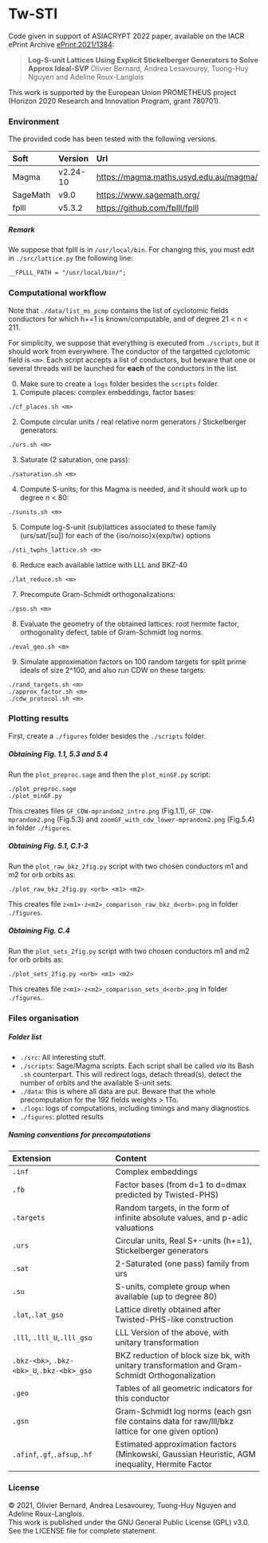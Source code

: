 # Tw-STI
Code given in support of ASIACRYPT 2022 paper, available on the IACR ePrint Archive [ePrint:2021/1384](https://eprint.iacr.org/2021/1384):

> **Log-S-unit Lattices Using Explicit Stickelberger Generators to Solve Approx Ideal-SVP**
> Olivier Bernard, Andrea Lesavourey, Tuong-Huy Nguyen and Adeline Roux-Langlois

This work is supported by the European Union PROMETHEUS project (Horizon 2020 Research and Innovation Program, grant 780701).


### Environment

The provided code has been tested with the following versions.

| Soft      | Version  | Url  |
| :---      | :---     | :--- |
| Magma     | v2.24-10 | https://magma.maths.usyd.edu.au/magma/ |
| SageMath  | v9.0     | https://www.sagemath.org/ |
| fplll     | v5.3.2   | https://github.com/fplll/fplll |


##### Remark
We suppose that fplll is in `/usr/local/bin`.
For changing this, you must edit in `./src/lattice.py` the following line:
```
__FPLLL_PATH = "/usr/local/bin/";
```

### Computational workflow

Note that `./data/list_ms_pcmp` contains the list of cyclotomic fields conductors for which h+=1 is known/computable, and of degree 21 < n < 211.

For simplicity, we suppose that everything is executed from `./scripts`, but it should work from everywhere. The conductor of the targetted cyclotomic field is `<m>`. Each script accepts a list of conductors, but beware that one or several threads will be launched for **each** of the conductors in the list.

0. Make sure to create a `logs` folder besides the `scripts` folder.
1. Compute places: complex embeddings, factor bases:
```
./cf_places.sh <m>
```
2. Compute circular units / real relative norm generators / Stickelberger generators:
```
./urs.sh <m>
```
3. Saturate (2 saturation, one pass):
```
./saturation.sh <m>
```
4. Compute S-units; for this Magma is needed, and it should work up to degree n < 80:
```
./sunits.sh <m>
```
5. Compute log-S-unit (sub)lattices associated to these family (urs/sat/[su]) for each of the {iso/noiso}x{exp/tw} options
```
./sti_twphs_lattice.sh <m>
```
6. Reduce each available lattice with LLL and BKZ-40
```
./lat_reduce.sh <m>
```
7. Precompute Gram-Schmidt orthogonalizations:
```
./gso.sh <m>
```
8. Evaluate the geometry of the obtained lattices: root hermite factor, orthogonality defect, table of Gram-Schmidt log norms.
```
./eval_geo.sh <m>
```
9. Simulate approximation factors on 100 random targets for split prime ideals of size 2^100, and also run CDW on these targets:
```
./rand_targets.sh <m>
./approx_factor.sh <m>
./cdw_protocol.sh <m>
```


### Plotting results

First, create a `./figures` folder besides the `./scripts` folder.

##### Obtaining Fig. 1.1, 5.3 and 5.4 
Run the `plot_preproc.sage` and then the `plot_minGF.py` script:
```
./plot_preproc.sage
./plot_minGF.py
```
This creates files `GF_CDW-mprandom2_intro.png` (Fig.1.1), `GF_CDW-mprandom2.png` (Fig.5.3) and `zoomGF_with_cdw_lower-mprandom2.png` (Fig.5.4) in folder `./figures`.


##### Obtaining Fig. 5.1, C.1-3
Run the `plot_raw_bkz_2fig.py` script with two chosen conductors m1 and m2 for orb orbits as:
```
./plot_raw_bkz_2fig.py <orb> <m1> <m2>
```
This creates file `z<m1>-z<m2>_comparison_raw_bkz_d<orb>.png` in folder `./figures`.


##### Obtaining Fig. C.4
Run the `plot_sets_2fig.py` script with two chosen conductors m1 and m2 for orb orbits as:
```
./plot_sets_2fig.py <orb> <m1> <m2>
```
This creates file `z<m1>-z<m2>_comparison_sets_d<orb>.png` in folder `./figures`.



### Files organisation

##### Folder list
- `./src`: All interesting stuff.
- `./scripts`: Sage/Magma scripts. Each script shall be called _via_ its Bash `.sh` counterpart.
This will redirect logs, detach thread(s), detect the number of orbits and the available S-unit sets.
- `./data`: this is where all data are put. Beware that the whole precomputation for the 192 fields weights > 1To.
- `./logs`: logs of computations, including timings and many diagnostics.
- `./figures`: plotted results


##### Naming conventions for precomputations


|Extension | Content |
|:---|:---|
`.inf`| Complex embeddings
`.fb`|  Factor bases (from d=1 to d=dmax predicted by Twisted-PHS)
`.targets`| Random targets, in the form of infinite absolute values, and p-adic valuations
`.urs`| Circular units, Real S+-units (h+=1), Stickelberger generators
`.sat`| 2-Saturated (one pass) family from urs 
`.su`| S-units, complete group when available (up to degree 80)
`.lat`,`.lat_gso`| Lattice diretly obtained after Twisted-PHS-like construction 
`.lll`, `.lll_U`,`.lll_gso`| LLL Version of the above, with unitary transformation
`.bkz-<bk>`, `.bkz-<bk>_U`,`.bkz-<bk>_gso`| BKZ reduction of block size bk, with unitary transformation and Gram-Schmidt Orthogonalization
`.geo`| Tables of all geometric indicators for this conductor
`.gsn`| Gram-Schmidt log norms (each gsn file contains data for raw/lll/bkz lattice for one given option)
`.afinf`,`.gf`,`.afsup`,`.hf`| Estimated approximation factors (Minkowski, Gaussian Heuristic, AGM inequality, Hermite Factor



### License

&copy; 2021, Olivier Bernard, Andrea Lesavourey, Tuong-Huy Nguyen and Adeline Roux-Langlois.  
This work is published under the GNU General Public License (GPL) v3.0.  
See the LICENSE file for complete statement.

